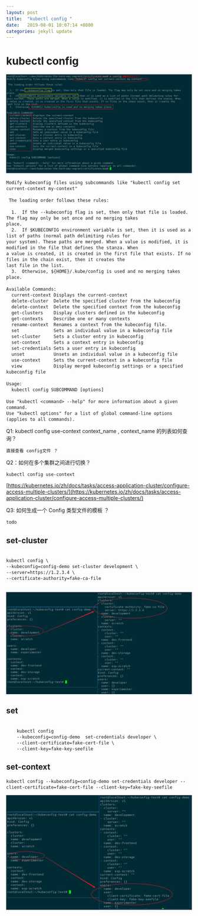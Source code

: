 ```yaml
---
layout: post
title:  "kubectl config "
date:   2019-08-01 10:07:14 +0800
categories: jekyll update
---
```

#  kubectl config

![k-config](https://raw.githubusercontent.com/latermonk/latermonk.github.io/master/_posts/_images/k-config.png)


```
Modify kubeconfig files using subcommands like "kubectl config set current-context my-context"

 The loading order follows these rules:

  1.  If the --kubeconfig flag is set, then only that file is loaded. The flag may only be set once and no merging takes
place.
  2.  If $KUBECONFIG environment variable is set, then it is used as a list of paths (normal path delimiting rules for
your system). These paths are merged. When a value is modified, it is modified in the file that defines the stanza. When
a value is created, it is created in the first file that exists. If no files in the chain exist, then it creates the
last file in the list.
  3.  Otherwise, ${HOME}/.kube/config is used and no merging takes place.

Available Commands:
  current-context Displays the current-context
  delete-cluster  Delete the specified cluster from the kubeconfig
  delete-context  Delete the specified context from the kubeconfig
  get-clusters    Display clusters defined in the kubeconfig
  get-contexts    Describe one or many contexts
  rename-context  Renames a context from the kubeconfig file.
  set             Sets an individual value in a kubeconfig file
  set-cluster     Sets a cluster entry in kubeconfig
  set-context     Sets a context entry in kubeconfig
  set-credentials Sets a user entry in kubeconfig
  unset           Unsets an individual value in a kubeconfig file
  use-context     Sets the current-context in a kubeconfig file
  view            Display merged kubeconfig settings or a specified kubeconfig file

Usage:
  kubectl config SUBCOMMAND [options]

Use "kubectl <command> --help" for more information about a given command.
Use "kubectl options" for a list of global command-line options (applies to all commands).

```

Q1: kubectl config use-context  context_name , context_name 的列表如何查询？

```
直接查看 config文件 ？

```
Q2：如何在多个集群之间进行切换？


```
kubectl config use-context
```
[https://kubernetes.io/zh/docs/tasks/access-application-cluster/configure-access-multiple-clusters/](https://kubernetes.io/zh/docs/tasks/access-application-cluster/configure-access-multiple-clusters/)

Q3: 如何生成一个 Config 类型文件的模板 ？


```
todo
```


##  set-cluster

```shell

kubectl config \
--kubeconfig=config-demo set-cluster development \
--server=https://1.2.3.4 \
--certificate-authority=fake-ca-file


```
![set-cluster](https://raw.githubusercontent.com/latermonk/latermonk.github.io/master/_posts/_images/set-cluster.png)



## set 

```

	kubectl config 
	--kubeconfig=config-demo  set-credentials developer \
	--client-certificate=fake-cert-file \
	--client-key=fake-key-seefile

```


## set-context


```
kubectl config --kubeconfig=config-demo set-credentials developer --client-certificate=fake-cert-file --client-key=fake-key-seefile
```
![set-credentials](https://raw.githubusercontent.com/latermonk/latermonk.github.io/master/_posts/_images/set-credentials.png)
